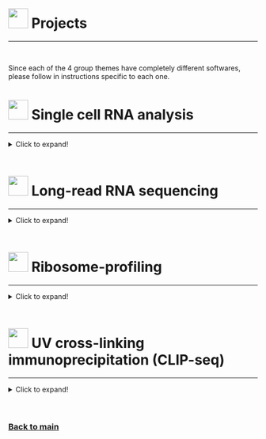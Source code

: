 # <img border="0" src="https://www.svgrepo.com/show/1025/task.svg" width="40" height="40"> Projects

***

<br/>

Since each of the 4 group themes have completely different softwares, please follow in instructions specific to each one.

# <img border="0" src="/SchoolRNA2020/logos/single_cell.png" width="40" height="40"> Single cell RNA analysis
***

<details>
<summary>Click to expand!</summary>

<br/>

[Overview of Single Cell RNA-seq Data Analysis](single_cell/single_cell.pdf)

<br/>

Please follow the [pre-course instructions](precourse.md) in order to install all necessary software and packages.

The proposed educational plan for single cell RNA-seq data analysis project will be done using the Project-based learning (a.k.a. PBL) approach. This way, rather than having lectures on a topic and defined set of instructions and pre-given steps to follow (which focus on passive individual learning), you are required to learn the topic in a more **active** and **dynamic** way in order to solve the data analysis tasks as a group. Therefore, each group is provided with:

1. The <img border="0" src="https://static.thenounproject.com/png/67360-200.png" width="10" height="10">[report file](single_cell/code/project_report.html) containing a list of instructions and questions giving the overall direction and order of the steps needed to be done
2. A <img border="0" src="https://d1nhio0ox7pgb.cloudfront.net/_img/o_collection_png/green_dark_grey/512x512/plain/dictionary.png" width="10" height="10">[glossary of terms](single_cell/glossary/glossary_of_terms_single_cell.html) which contains detailed information about many of the steps and provides further references on the topics

In this manner, each group is required to gather information from the **glossary** to perform single cell data analysis by filling the report file (using this <img border="0" src="https://static.thenounproject.com/png/67360-200.png" width="10" height="10">[project_report.Rmd](single_cell/code/project_report.Rmd) file), by:

1. Reading the instructions for a certain task
2. Searching the **glossary** for guidance
3. Discussing with your colleges which step needs to be done or included
4. Dividing tasks among your group colleagues (each one can test parts of the code and then send the result to the one responsible for the report)
5. Replacing the instructions with a text explaining the rationale for this step and
6. Adding and running code from that step

You are encouraged to use any other additional website / article in your report. That also includes addition of other previous experiences and/or additional code steps from other sources, as long as the rationale for the inclusion is also discussed in the report text. You can also add any other plots and visualisations in your report to illustrate your results.

In the end, each group is expected to have 1 report file with all analysis steps and the rationale for the following projects:

<br/>

<details>
<summary>
<b>PROJECT 1: Blocking myeloid development during colitis</b>
</summary>

<br/>

**Background:** Ulcerative colitis (UC) is an inflammatory bowel disease (IBD) driven mainly by colonic innate inflammatory cells such as macrophages, monocytes and neutrophils ( [Czarnewski et al 2019](https://www.nature.com/articles/s41467-019-10769-x), [Skatteborg et al 2020](https://academic.oup.com/ecco-jcc/advance-article-abstract/doi/10.1093/ecco-jcc/jjaa121/5859161?redirectedFrom=fulltext)). A recent study showed that patients that present higher neutrophilic inflammatory signature (known as UC1) become refractory to both anti-TNF and anti-a4b7 integrin therapy ( [Czarnewski et al 2019](https://www.nature.com/articles/s41467-019-10769-x), [Skatteborg et al 2020](https://academic.oup.com/ecco-jcc/advance-article-abstract/doi/10.1093/ecco-jcc/jjaa121/5859161?redirectedFrom=fulltext)), which leads to surgical intervention for removal of the colon. Neutrophils inflammatory cells are short lived and originate from the common myeloid progenitor (CMP) in the bone marrow and requires constant replenishment in order to sustain elevated cell number in the colon. Herein, our main goal is to identify potential gene candidates that can block either pathways of neutrophil differentiation in the bone marrow.

**Main research question:** Which genes specifically drive the differentiation of Neutrophils.

**Importance:** Identifying such genes will allow us to: 1) perform experiment in Tamoxifen-transgenic mice where those cells can be depleted during the course of colitis. 2) find potential drugs that can inhibit those genes/pathways in order to block myeloid cell differentiation during colitis in mice (with priority to already approved drugs).

**Analysis report from group 1:** [project_report_colitis](single_cell/group_reports/project_report_colitis.html) ([project_report_colitis](single_cell/group_reports/project_report_colitis.Rmd))

</details>

<br/>

<details>
<summary>
<b>PROJECT 2: Identifying cell and gene candidates in severe COVID-19 patients</b>
</summary>

<br/>

**Background:** COVID-19 is an infectious disease driven by the virus SARS-CoV-2, which primarily infects lung epithelial cells. However, elderly patients usually develop severe lung inflammation and lung disfunction, ultimately leading to respiratory failure ([Guan et al 2020](https://www.nejm.org/doi/full/10.1056/nejmoa2002032)). The onset of the disease is characterised by a cytokine storm comprising several inflammatory mediators ([Pedersen et al 2020](https://www.jci.org/articles/view/137647)), specially in severe cases of the disease. Many cell types orchestrate the immune response to the virus, but their relative contribution at the single-cell resolution is still unclear. Herein, our main goal is to identify which cell types and gene pathways are altered in the blood of patients with severe COVID-19.

**Main research question:** Which cell types and genes are altered when comparing blood immune cells from healthy versus COVID-19 patients.

**Importance:** Identifying such genes will allow us to: 1) better understand why severe COVID-19 patients develop stronger immune responses; 2) find potential cells for blockage or immune enhancement therapy or; 3) identify pathways that could be targeted pharmacologically.

**Analysis report from group 1:** [project_report_covid](single_cell/group_reports/project_report_covid19.html) ([project_report_covid19](single_cell/group_reports/project_report_covid19.Rmd))

</details>

</details>

<br/>

# <img border="0" src="/SchoolRNA2020/logos/long_read.png" width="40" height="40"> Long-read RNA sequencing
***

<details>
<summary>Click to expand!</summary>

  TO DO

</details>

<br/>

# <img border="0" src="/SchoolRNA2020/logos/ribo_profiling.png" width="40" height="40"> Ribosome-profiling
***

<details>
<summary>Click to expand!</summary>

  TO DO

</details>

<br/>

# <img border="0" src="/SchoolRNA2020/logos/uv_crosslink_ip.png" width="40" height="40"> UV cross-linking immunoprecipitation (CLIP-seq)
***

<details>
<summary>Click to expand!</summary>

  TO DO

</details>

<br/>

<br/>

### [Back to main](README.md)
